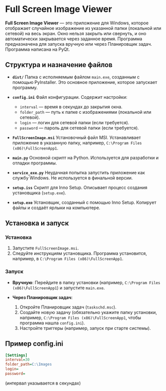 # Full Screen Image Viewer

**Full Screen Image Viewer** — это приложение для Windows, которое отображает случайное изображение из указанной папки (локальной или сетевой) на весь экран. Окно нельзя закрыть или свернуть, и оно автоматически закрывается через заданное время. Программа предназначена для запуска вручную или через Планировщик задач. Программа написана на PyQt.

## Структура и назначение файлов

- **`dist/`**
  Папка с исполняемым файлом `main.exe`, созданным с помощью PyInstaller. Это основное приложение, которое запускает программу.

- **`config.ini`**
  Файл конфигурации. Содержит настройки:
  - `interval` — время в секундах до закрытия окна.
  - `folder_path` — путь к папке с изображениями (локальной или сетевой).
  - `login` — логин для сетевой папки (если требуется).
  - `password` — пароль для сетевой папки (если требуется).

- **`FullScreenImage.msi`**
  Установочный файл MSI. Устанавливает приложение в указанную папку, например, `C:\Program Files (x86)\FullScreenApp1`.

- **`main.py`**
  Основной скрипт на Python. Используется для разработки и отладки программы.

- **`service_exe.py`**
  Неудачная попытка запустить приложение как службу Windows. Не используется в финальной версии.

- **`setup.iss`**
  Скрипт для Inno Setup. Описывает процесс создания установщика (`setup.exe`).

- **`setup.exe`**
  Установщик, созданный с помощью Inno Setup. Копирует файлы и создаёт ярлыки на компьютере.


## Установка и запуск

### Установка
1. Запустите `FullScreenImage.msi`.
2. Следуйте инструкциям установщика. Программа установится, например, в `C:\Program Files (x86)\FullScreenApp1`.

### Запуск
- **Вручную**:
  Перейдите в папку установки (например, `C:\Program Files (x86)\FullScreenApp1`) и запустите `main.exe`.

- **Через Планировщик задач**:
  1. Откройте Планировщик задач (`taskschd.msc`).
  2. Создайте новую задачу (обязательно укажите папку установки, например, `C:\Program Files (x86)\FullScreenApp1`, чтобы программа нашла `config.ini`).
  3. Настройте триггеры (например, запуск при старте системы).

## Пример config.ini

```ini
[Settings]
interval=30
folder_path=C:\Images
login=
password=
```
(интервал указывается в секундах)